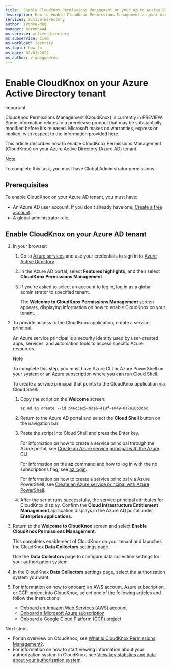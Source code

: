 ```yaml
---
title:  Enable CloudKnox Permissions Management on your Azure Active Directory (Azure AD) tenant
description: How to enable CloudKnox Permissions Management on your Azure Active Directory (Azure AD) tenant.
services: active-directory
author: Yvonne-deQ
manager: karenh444
ms.service: active-directory
ms.subservice: ciem
ms.workload: identity
ms.topic: how-to
ms.date: 02/03/2022
ms.author: v-ydequadros
---
```


# Enable CloudKnox on your Azure Active Directory tenant

> [!IMPORTANT]
> CloudKnox Permissions Management (CloudKnox) is currently in PREVIEW.
> Some information relates to a prerelease product that may be substantially modified before it's released. Microsoft makes no warranties, express or implied, with respect to the information provided here.

This article describes how to enable CloudKnox Permissions Management (CloudKnox) on your Azure Active Directory (Azure AD) tenant.
> [!NOTE] 
> To complete this task, you must have Global Administrator permissions.

<!---Context: to collect data from your clouds, we need to…  @Mrudula to help fill in context--->

## Prerequisites

To enable CloudKnox on your Azure AD tenant, you must have:

- An Azure AD user account. If you don't already have one, [Create a free account](https://azure.microsoft.com/free/).
- A global administrator role.

## Enable CloudKnox on your Azure AD tenant

1. In your browser:
    1. Go to [Azure services](https://portal.azure.com) and use your credentials to sign in to [Azure Active Directory](https://ms.portal.azure.com/#blade/Microsoft_AAD_IAM/ActiveDirectoryMenuBlade/Overview). 

    1. In the Azure AD portal, select **Features highlights**, and then select **CloudKnox Permissions Management**.

    1. If you're asked to select an account to log in, log in as a global administrator to specified tenant.

        The **Welcome to CloudKnox Permissions Management** screen appears, displaying information on how to enable CloudKnox on your tenant.

1. To provide access to the CloudKnox application, create a service principal.

    An Azure service principal is a security identity used by user-created apps, services, and automation tools to access specific Azure resources.
    > [!NOTE] 
    > To complete this step, you must have Azure CLI or Azure PowerShell on your system or an Azure subscription where you can run Cloud Shell.

    To create a service principal that points to the CloudKnox application via Cloud Shell:

    1. Copy the script on the **Welcome** screen:

        `az ad ap create --id b46c3ac5-9da6-418f-a849-0a7a10b3c6c`

    1. Return to the Azure AD portal and select the **Cloud Shell** button on the navigation bar.
    1. Paste the script into Cloud Shell and press the Enter key. 
    
        For information on how to create a service principal through the Azure portal, see [Create an Azure service principal with the Azure CLI](/cli/azure/create-an-azure-service-principal-azure-cli). 


        For information on the **az** command and how to log in with the no subscriptions flag, see [az login](/cli/azure/reference-index?view=azure-cli-latest#az-login&preserve-view=true).
        
        For information on how to create a service principal via Azure PowerShell, see [Create an Azure service principal with Azure PowerShell](/powershell/azure/create-azure-service-principal-azureps?view=azps-7.1.0&preserve-view=true).

    1. After the script runs successfully, the service principal attributes for CloudKnox display. Confirm the **Cloud Infrastructure Entitlement Management** application displays in the Azure AD portal under **Enterprise applications**.

1. Return to the **Welcome to CloudKnox** screen and select **Enable CloudKnox Permissions Management**.

    This completes enablement of CloudKnox on your tenant and launches the CloudKnox **Data Collectors** settings page.

    <!--- :::image type="content" source="media/cloudknox-onboard-enable-tenant/data-collectors-tab.png" alt-text="Data collectors settings page.":::--->

    Use the **Data Collectors** page to configure data collection settings for your authorization system. 

1. In the CloudKnox **Data Collectors** settings page, select the authorization system you want.

1. For information on how to  onboard an AWS account, Azure subscription, or GCP project into CloudKnox, select one of the following articles and follow the instructions:

    - [Onboard an Amazon Web Services (AWS) account](cloudknox-onboard-aws.md)
    - [Onboard a Microsoft Azure subscription](cloudknox-onboard-azure.md)
    - [Onboard a Google Cloud Platform (GCP) project](cloudknox-onboard-gcp.md)

Next steps

- For an overview on CloudKnox, see [What is CloudKnox Permissions Management?](cloudknox-overview.md).
- For information on how to start viewing information about your authorization system in CloudKnox, see [View key statistics and data about your authorization system](cloudknox-ui-dashboard.md).